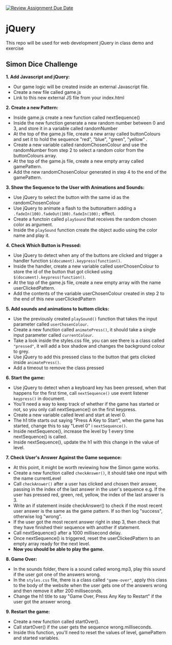 [![Review Assignment Due Date](https://classroom.github.com/assets/deadline-readme-button-22041afd0340ce965d47ae6ef1cefeee28c7c493a6346c4f15d667ab976d596c.svg)](https://classroom.github.com/a/N4VPPDqn)
# jQuery

This repo will be used for web development jQuery in class demo and exercise


## Simon Dice Challenge

**1. Add Javascript and jQuery:**
- Our game logic will be created inside an external Javascript file.
- Create a new file called game.js
- Link to this new external JS file from your index.html
    
**2. Create a new Pattern:**
- Inside game.js create a new function called nextSequence()
- Inside the new function generate a new random number between 0 and 3, and store it in a variable called randomNumber
- At the top of the game.js file, create a new array called buttonColours and set it to hold the sequence "red", "blue", "green", "yellow" .
- Create a new variable called randomChosenColour and use the randomNumber from step 2 to select a random color from the buttonColours array.
- At the top of the game.js file, create a new empty array called gamePattern.
- Add the new randomChosenColour generated in step 4 to the end of the gamePattern.
    
**3. Show the Sequence to the User with Animations and Sounds:**
- Use jQuery to select the button with the same id as the randomChosenColour
- Use jQuery to animate a flash to the buttonattern adding a `.fadeIn(100).fadeOut(100).fadeIn(100);` effect.
- Create a functoin called `playSound` that receives the random chosen color as argument.
- Inside the `playSound` function create the object audio using the color name and play it.

**4. Check Which Button is Pressed:**
- Use jQuery to detect when any of the buttons are clicked and trigger a handler function `$(document).keypress(function()`.
- Inside the handler, create a new variable called userChosenColour to store the id of the button that got clicked using `$(document).keypress(function()`. 
- At the top of the game.js file, create a new empty array with the name userClickedPattern.
- Add the contents of the variable userChosenColour created in step 2 to the end of this new userClickedPattern

**5. Add sounds and animations to buttom clicks:**
- Use the previously created `playSound()` function that takes the  input parameter called `userChosenColour`.
- Create a new function called `animatePress()`, it should take a single input parameter called `currentColour`.
- Take a look inside the styles.css file, you can see there is a class called `"pressed"`, it will add a box shadow and changes the background colour to grey. 
- Use jQuery to add this pressed class to the button that gets clicked inside `animatePress()`.
- Add a timeout to remove the class pressed

**6. Start the game:**
- Use jQuery to detect when a keyboard key has been pressed, when that happens for the first time, call `nextSequence()` use event listener `keypress()` in document.
- You'll need a way to keep track of whether if the game has started or not, so you only call nextSequence() on the first keypress.
- Create a new variable called level and start at level 0. 
- The h1 title starts out saying "Press A Key to Start", when the game has started, change this to say "Level 0" i `nextSequence()`.
- Inside nextSequence(), increase the level by 1 every time nextSequence() is called.
- Inside nextSequence(), update the h1 with this change in the value of level.

**7. Check User's Answer Against the Game sequence:**
- At this point, it might be worth reviewing how the Simon game works.
- Create a new function called `checkAnswer()`, it should take one input with the name currentLevel
- Call `checkAnswer()` after a user has clicked and chosen their answer, passing in the index of the last answer in the user's sequence e.g. If the user has pressed red, green, red, yellow, the index of the last answer is 3.
- Write an if statement inside checkAnswer() to check if the most recent user answer is the same as the game pattern. If so then log "success", otherwise log "wrong".
- If the user got the most recent answer right in step 3, then check that they have finished their sequence with another if statement.
- Call nextSequence() after a 1000 millisecond delay.
- Once nextSequence() is triggered, reset the userClickedPattern to an empty array ready for the next level.
- **Now you should be able to play the game.**

**8. Game Over:**
- In the sounds folder, there is a sound called wrong.mp3, play this sound if the user got one of the answers wrong.
- In the `styles.css` file, there is a class called `"game-over"`, apply this class to the body of the website when the user gets one of the answers wrong and then remove it after 200 milliseconds.
- Change the h1 title to say "Game Over, Press Any Key to Restart" if the user got the answer wrong.

**9. Restart the game:**
- Create a new function called startOver().
- Call startOver() if the user gets the sequence wrong.milliseconds.
- Inside this function, you'll need to reset the values of level, gamePattern and started variables. 

